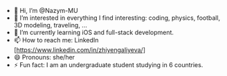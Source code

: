 - 👋 Hi, I’m @Nazym-MU
- 👀 I’m interested in everything I find interesting: coding, physics, football, 3D modeling, traveling, ...
- 🌱 I’m currently learning iOS and full-stack development.
- 📫 How to reach me: LinkedIn [https://www.linkedin.com/in/zhiyengaliyeva/]
- 😄 Pronouns: she/her
- ⚡ Fun fact: I am an undergraduate student studying in 6 countries.

<!---
Nazym-MU/Nazym-MU is a ✨ special ✨ repository because its `README.md` (this file) appears on your GitHub profile.
You can click the Preview link to take a look at your changes.
--->

